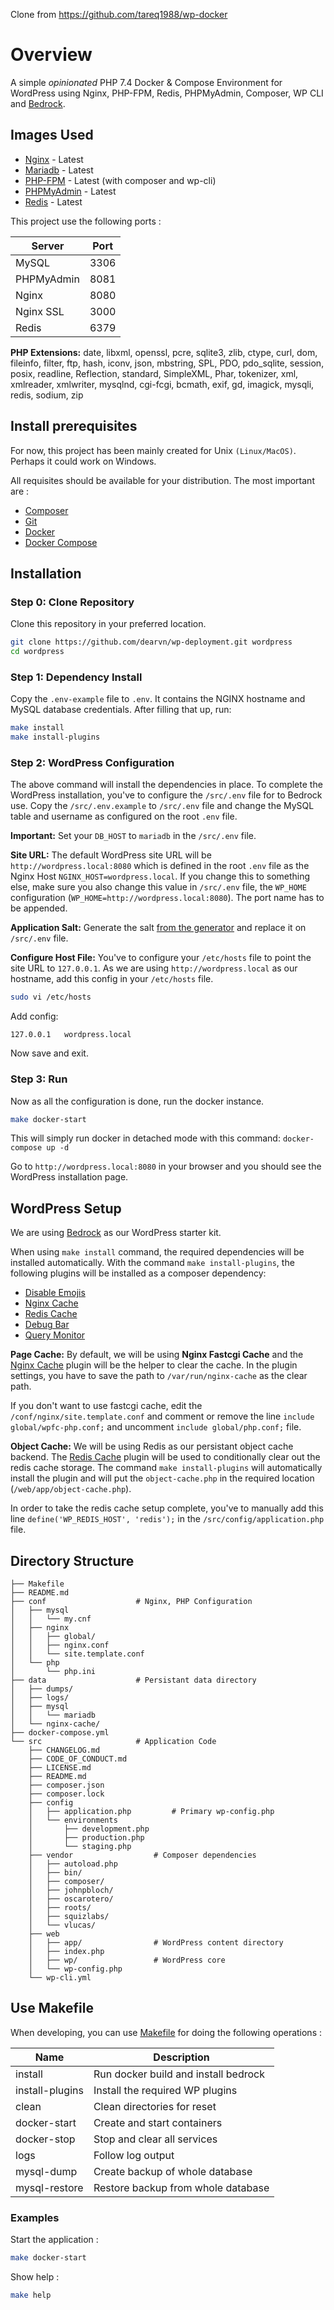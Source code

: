 Clone from https://github.com/tareq1988/wp-docker
# Overview
A simple *opinionated* PHP 7.4 Docker & Compose Environment for WordPress using Nginx, PHP-FPM, Redis, PHPMyAdmin, Composer, WP CLI and [Bedrock](https://github.com/roots/bedrock).


## Images Used

* [Nginx](https://hub.docker.com/_/nginx/) - Latest
* [Mariadb](https://hub.docker.com/_/mariadb) - Latest
* [PHP-FPM](https://hub.docker.com/_/php/) - Latest (with composer and wp-cli)
* [PHPMyAdmin](https://hub.docker.com/r/phpmyadmin/phpmyadmin/) - Latest
* [Redis](https://hub.docker.com/_/redis/) - Latest


This project use the following ports :

| Server     | Port |
|------------|------|
| MySQL      | 3306 |
| PHPMyAdmin | 8081 |
| Nginx      | 8080 |
| Nginx SSL  | 3000 |
| Redis      | 6379 |

**PHP Extensions:**
date, libxml, openssl, pcre, sqlite3, zlib, ctype, curl, dom, fileinfo, filter, ftp, hash, iconv, json, mbstring, SPL, PDO, pdo_sqlite, session, posix, readline, Reflection, standard, SimpleXML, Phar, tokenizer, xml, xmlreader, xmlwriter, mysqlnd, cgi-fcgi, bcmath, exif, gd, imagick, mysqli, redis, sodium, zip

## Install prerequisites

For now, this project has been mainly created for Unix `(Linux/MacOS)`. Perhaps it could work on Windows.

All requisites should be available for your distribution. The most important are :

* [Composer](https://getcomposer.org/doc/00-intro.md#installation-linux-unix-osx)
* [Git](https://git-scm.com/downloads)
* [Docker](https://docs.docker.com/engine/installation/)
* [Docker Compose](https://docs.docker.com/compose/install/)

## Installation

### Step 0: Clone Repository

Clone this repository in your preferred location.

```sh
git clone https://github.com/dearvn/wp-deployment.git wordpress
cd wordpress
```

### Step 1: Dependency Install

Copy the `.env-example` file to `.env`. It contains the NGINX hostname and MySQL database credentials. After filling that up, run:

```sh
make install
make install-plugins
```

### Step 2: WordPress Configuration

The above command will install the dependencies in place. To complete the WordPress installation, you've to configure the `/src/.env` file for to Bedrock use. Copy the `/src/.env.example` to `/src/.env` file and change the MySQL table and username as configured on the root `.env` file.

**Important:** Set your `DB_HOST` to `mariadb` in the `/src/.env` file.

**Site URL:**
The default WordPress site URL will be `http://wordpress.local:8080` which is defined in the root `.env` file as the Nginx Host `NGINX_HOST=wordpress.local`. If you change this to something else, make sure you also change this value in `/src/.env` file, the `WP_HOME` configuration (`WP_HOME=http://wordpress.local:8080`). The port name has to be appended.

**Application Salt:**
Generate the salt [from the generator](https://roots.io/salts.html) and replace it on `/src/.env` file.

**Configure Host File:**
You've to configure your `/etc/hosts` file to point the site URL to `127.0.0.1`. As we are using `http://wordpress.local` as our hostname, add this config in your `/etc/hosts` file.

```sh
sudo vi /etc/hosts
```

Add config:

```
127.0.0.1	wordpress.local
```

Now save and exit.

### Step 3: Run

Now as all the configuration is done, run the docker instance.

```sh
make docker-start
```

This will simply run docker in detached mode with this command: `docker-compose up -d`

Go to `http://wordpress.local:8080` in your browser and you should see the WordPress installation page.

## WordPress Setup

We are using [Bedrock](https://github.com/roots/bedrock) as our WordPress starter kit.

When using `make install` command, the required dependencies will be installed automatically. With the command `make install-plugins`, the following plugins will be installed as a composer dependency:

- [Disable Emojis](http://wordpress.org/plugin/disable-emojis)
- [Nginx Cache](http://wordpress.org/plugin/nginx-cache)
- [Redis Cache](http://wordpress.org/plugin/redis-cache)
- [Debug Bar](http://wordpress.org/plugin/debug-bar)
- [Query Monitor](http://wordpress.org/plugin/query-monitor)

**Page Cache:**
By default, we will be using **Nginx Fastcgi Cache** and the [Nginx Cache](http://wordpress.org/plugin/nginx-cache) plugin will be the helper to clear the cache. In the plugin settings, you have to save the path to `/var/run/nginx-cache` as the clear path.

If you don't want to use fastcgi cache, edit the `/conf/nginx/site.template.conf` and comment or remove the line `include global/wpfc-php.conf;` and uncomment `include global/php.conf;` file.

**Object Cache:**
We will be using Redis as our persistant object cache backend. The [Redis Cache](http://wordpress.org/plugin/redis-cache) plugin will be used to conditionally clear out the redis cache storage. The command `make install-plugins` will automatically install the plugin and will put the `object-cache.php` in the required location (`/web/app/object-cache.php`).

In order to take the redis cache setup complete, you've to manually add this line `define('WP_REDIS_HOST', 'redis');` in the `/src/config/application.php` file.

## Directory Structure

```
├── Makefile
├── README.md
├── conf					# Nginx, PHP Configuration
│   ├── mysql
│   │   └── my.cnf
│   ├── nginx					
│   │   ├── global/
│   │   ├── nginx.conf
│   │   └── site.template.conf
│   └── php
│       └── php.ini
├── data					# Persistant data directory
│   ├── dumps/
│   ├── logs/
│   ├── mysql
│   │   └── mariadb
│   └── nginx-cache/
├── docker-compose.yml
└── src						# Application Code
    ├── CHANGELOG.md
    ├── CODE_OF_CONDUCT.md
    ├── LICENSE.md
    ├── README.md
    ├── composer.json
    ├── composer.lock
    ├── config
    │   ├── application.php			# Primary wp-config.php
    │   └── environments
    │       ├── development.php
    │       ├── production.php
    │       └── staging.php
    ├── vendor					# Composer dependencies
    │   ├── autoload.php
    │   ├── bin/
    │   ├── composer/
    │   ├── johnpbloch/
    │   ├── oscarotero/
    │   ├── roots/
    │   ├── squizlabs/
    │   └── vlucas/
    ├── web
    │   ├── app/				# WordPress content directory
    │   ├── index.php
    │   ├── wp/					# WordPress core
    │   └── wp-config.php
    └── wp-cli.yml
```


## Use Makefile

When developing, you can use [Makefile](https://en.wikipedia.org/wiki/Make_(software)) for doing the following operations :

| Name          | Description                                |
|---------------|--------------------------------------------|
| install       | Run docker build and install bedrock       |
| install-plugins| Install the required WP plugins           | 
| clean         | Clean directories for reset                |
| docker-start  | Create and start containers                |
| docker-stop   | Stop and clear all services                |
| logs          | Follow log output                          |
| mysql-dump    | Create backup of whole database            |
| mysql-restore | Restore backup from whole database         |

### Examples

Start the application :

```sh
make docker-start
```

Show help :

```sh
make help
```
